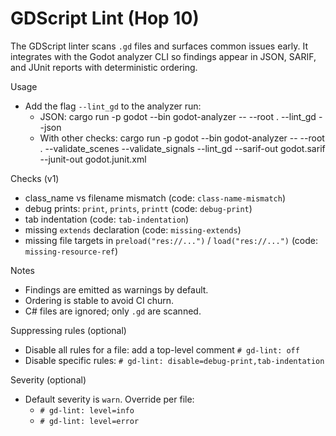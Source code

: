 # GDScript Lint (Hop 10)

The GDScript linter scans `.gd` files and surfaces common issues early. It integrates with the Godot analyzer CLI so findings appear in JSON, SARIF, and JUnit reports with deterministic ordering.

Usage
- Add the flag `--lint_gd` to the analyzer run:
  - JSON: cargo run -p godot --bin godot-analyzer -- --root . --lint_gd --json
  - With other checks: cargo run -p godot --bin godot-analyzer -- --root . --validate_scenes --validate_signals --lint_gd --sarif-out godot.sarif --junit-out godot.junit.xml

Checks (v1)
- class_name vs filename mismatch (code: `class-name-mismatch`)
- debug prints: `print`, `prints`, `printt` (code: `debug-print`)
- tab indentation (code: `tab-indentation`)
- missing `extends` declaration (code: `missing-extends`)
- missing file targets in `preload("res://...")` / `load("res://...")` (code: `missing-resource-ref`)

Notes
- Findings are emitted as warnings by default.
- Ordering is stable to avoid CI churn.
- C# files are ignored; only `.gd` are scanned.

Suppressing rules (optional)
- Disable all rules for a file: add a top-level comment `# gd-lint: off`
- Disable specific rules: `# gd-lint: disable=debug-print,tab-indentation`

Severity (optional)
- Default severity is `warn`. Override per file:
  - `# gd-lint: level=info`
  - `# gd-lint: level=error`
